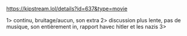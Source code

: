 https://kipstream.lol/details?id=637&type=movie

1> continu, bruitage/aucun, son extra
2> discussion plus lente, pas de musique, son entièrement in, rapport havec hitler et les nazis
3> 
